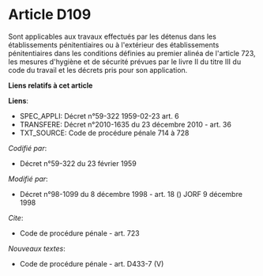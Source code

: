# Article D109

Sont applicables aux travaux effectués par les détenus dans les établissements pénitentiaires ou à l'extérieur des
établissements pénitentiaires dans les conditions définies au premier alinéa de l'article 723, les mesures d'hygiène et de
sécurité prévues par le livre II du titre III du code du travail et les décrets pris pour son application.

**Liens relatifs à cet article**

**Liens**:

  - SPEC_APPLI: Décret n°59-322 1959-02-23 art. 6
  - TRANSFERE: Décret n°2010-1635 du 23 décembre 2010 - art. 36
  - TXT_SOURCE: Code de procédure pénale 714 à 728

_Codifié par_:

  - Décret n°59-322 du 23 février 1959

_Modifié par_:

  - Décret n°98-1099 du 8 décembre 1998 - art. 18 () JORF 9 décembre 1998

_Cite_:

  - Code de procédure pénale - art. 723

_Nouveaux textes_:

  - Code de procédure pénale - art. D433-7 (V)

